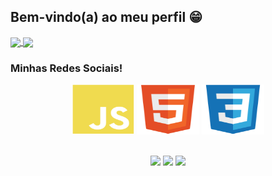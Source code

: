 ## Bem-vindo(a) ao meu perfil 😁
    
<a href="https://github.com/anuraghazra/github-readme-stats">
  <img height=180 align="center" src="https://github-readme-stats.vercel.app/api?username=JosueCosta2023" />
</a>
<a href="https://github.com/anuraghazra/convoychat">
  <img height=200 align="center" src="https://github-readme-stats.vercel.app/api/top-langs?username=JosueCosta2023&layout=compact&langs_count=8&card_width=50%" />
</a>
 
### Minhas Redes Sociais!
<div align="center">
  <div style="margin-botton:30px;">
    <img align="center" alt="Js" height="80" width="100" src="https://raw.githubusercontent.com/devicons/devicon/master/icons/javascript/javascript-plain.svg ">
  <img align="center" alt="HTML" height="80" width="100" src="https://raw.githubusercontent.com/devicons/devicon/master/icons/html5/html5-original.svg ">
  <img align="center" alt="CSS" height="80" width="100" src="https://raw.githubusercontent.com/devicons/devicon/master/icons/css3/css3-original.svg ">
  </div>

  <br>
  <br>
 <a href="https://discord.com/channels/@me" target="_blank"><img src="https://img.shields.io/badge/Discord-7289DA?style=for-the-badge&logo= discord&logoColor=white" target="_blank" height="30"></a>
  <a href = "mailto:contato_josuecosta@hotmail.com"><img src="https://img.shields.io/badge/-Gmail-%23333?style=for-the-badge&logo=gmail&logoColor=white" alvo ="_blank" height="30"></a>
  <a href="https://www.linkedin.com/in/josue-ocanha-costa-09b9a4166/" target="_blank"><img src="https://img.shields.io/badge/-LinkedIn-%230077B5?style= for-the-badge&logo=linkedin&logoColor=white" target="_blank" height="30"></a>

</div>
